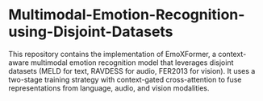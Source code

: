 # Multimodal-Emotion-Recognition-using-Disjoint-Datasets
This repository contains the implementation of EmoXFormer, a context-aware multimodal emotion recognition model that leverages disjoint datasets (MELD for text, RAVDESS for audio, FER2013 for vision). It uses a two-stage training strategy with context-gated cross-attention to fuse representations from language, audio, and vision modalities.
